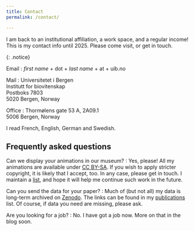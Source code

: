 ```yaml
---
title: Contact
permalink: /contact/

---
```


I am back to an institutional affiliation, a work space, and a regular income!
This is my contact info until 2025. Please come visit, or get in touch.

{: .notice}

Email
: *first name* + dot + *last name* + at + uib.no

Mail
: Universitetet i Bergen \
  Institutt for biovitenskap \
  Postboks 7803 \
  5020 Bergen, Norway

Office
: Thormølens gate 53 A, 2A09.1 \
  5006 Bergen, Norway

I read French, English, German and Swedish.


## Frequently asked questions

Can we display your animations in our museum?
: Yes, please! All my animations are available under
  [CC BY-SA](https://creativecommons.org/licenses/by-sa/4.0/). If you wish to
  apply stricter copyright, it is likely that I accept, too. In any case,
  please get in touch. I maintain a [list](/outreach/), and hope it
  will help me continue such work in the future.

Can you send the data for your paper?
: Much of (but not all) my data is long-term archived on
  [Zenodo](https://zenodo.org). The links can be found in my
  [publications](/publications/) list.
  Of course, if data you need are missing, please ask.

Are you looking for a job?
: No. I have got a job now. More on that in the blog soon.
